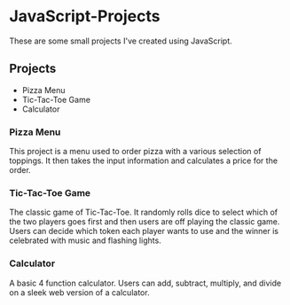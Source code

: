 # JavaScript-Projects
These are some small projects I've created using JavaScript.

<h2>Projects</h2>
  <ul>
    <li>Pizza Menu</li>
    <li>Tic-Tac-Toe Game</li>
    <li>Calculator</li>
  </ul>
 
 <h3>Pizza Menu</h3>
 This project is a menu used to order pizza with a various selection of toppings. It then takes the input information and calculates a price for the order.
 <br>
 <h3>Tic-Tac-Toe Game</h3>
 The classic game of Tic-Tac-Toe. It randomly rolls dice to select which of the two players goes first and then users are off playing the classic game. Users can decide which token each player wants to use and the winner is celebrated with music and flashing lights.
 <br>
 <h3>Calculator</h3>
 A basic 4 function calculator. Users can add, subtract, multiply, and divide on a sleek web version of a calculator.
